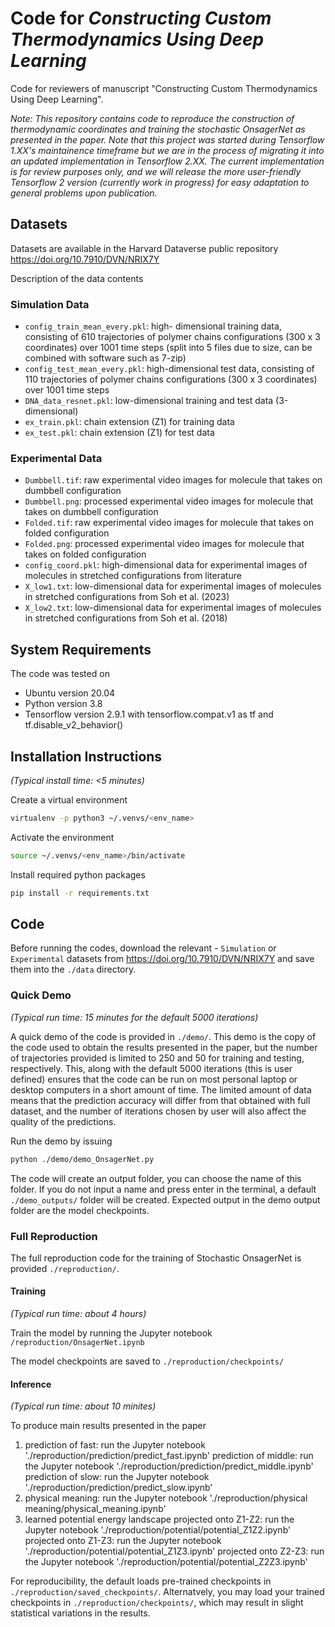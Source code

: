 # Code for *Constructing Custom Thermodynamics Using Deep Learning*

Code for reviewers of manuscript "Constructing Custom Thermodynamics Using Deep Learning".

*Note: This repository contains code to reproduce the construction of thermodynamic coordinates and training the stochastic OnsagerNet as presented in the paper. Note that this project was started during Tensorflow 1.XX's maintainence timeframe but we are in the process of migrating it into an updated implementation in Tensorflow 2.XX. The current implementation is for review purposes only, and we will release the more user-friendly Tensorflow 2 version (currently work in progress) for easy adaptation to general problems upon publication.*

## Datasets

Datasets are available in the Harvard Dataverse public repository
https://doi.org/10.7910/DVN/NRIX7Y

Description of the data contents
### Simulation Data
- `config_train_mean_every.pkl`: high- dimensional training data, consisting of 610 trajectories of polymer chains configurations (300 x 3 coordinates) over 1001 time steps (split into 5 files due to size, can be combined with software such as 7-zip)
- `config_test_mean_every.pkl`: high-dimensional test data, consisting of 110 trajectories of polymer chains configurations (300 x 3 coordinates) over 1001 time steps
- `DNA_data_resnet.pkl`: low-dimensional training and test data (3-dimensional)
- `ex_train.pkl`: chain extension (Z1) for training data
- `ex_test.pkl`: chain extension (Z1) for test data

### Experimental Data
- `Dumbbell.tif`: raw experimental video images for molecule that takes on dumbbell configuration
- `Dumbbell.png`: processed experimental video images for molecule that takes on dumbbell configuration
- `Folded.tif`: raw experimental video images for molecule that takes on folded configuration
- `Folded.png`: processed experimental video images for molecule that takes on folded configuration
- `config_coord.pkl`: high-dimensional data for experimental images of molecules in stretched configurations from literature
- `X_low1.txt`: low-dimensional data for experimental images of molecules in stretched configurations from Soh et al. (2023)
- `X_low2.txt`: low-dimensional data for experimental images of molecules in stretched configurations from Soh et al. (2018)


## System Requirements

The code was tested on
- Ubuntu version 20.04
- Python version 3.8
- Tensorflow version 2.9.1 with tensorflow.compat.v1 as tf and tf.disable_v2_behavior()

## Installation Instructions

*(Typical install time: <5 minutes)*

Create a virtual environment
```bash
virtualenv -p python3 ~/.venvs/<env_name>
```

Activate the environment
```bash
source ~/.venvs/<env_name>/bin/activate
```

Install required python packages
```bash
pip install -r requirements.txt
```

## Code
Before running the codes, download the relevant - `Simulation` or `Experimental` datasets from https://doi.org/10.7910/DVN/NRIX7Y and save them into the `./data` directory.

### Quick Demo

*(Typical run time: 15 minutes for the default 5000 iterations)*

A quick demo of the code is provided in `./demo/`.
This demo is the copy of the code used to obtain the results presented in the paper, but the number of trajectories provided is limited to 250 and 50 for training and testing, respectively. This, along with the default 5000 iterations (this is user defined) ensures that the code can be run on most personal laptop or desktop computers in a short amount of time. The limited amount of data means that the prediction accuracy will differ from that obtained with full dataset, and the number of iterations chosen by user will also affect the quality of the predictions.

Run the demo by issuing
```bash
python ./demo/demo_OnsagerNet.py
```
The code will create an output folder, you can choose the name of this folder. If you do not input a name and press enter in the terminal, a default `./demo_outputs/` folder will be created.
Expected output in the demo output folder are the model checkpoints.

### Full Reproduction

The full reproduction code for the training of Stochastic OnsagerNet is provided `./reproduction/`.

#### Training

*(Typical run time: about 4 hours)*

Train the model by running the Jupyter notebook `/reproduction/OnsagerNet.ipynb`

The model checkpoints are saved to `./reproduction/checkpoints/`

#### Inference

*(Typical run time: about 10 minites)*

To produce main results presented in the paper
 1. prediction of fast: run the Jupyter notebook './reproduction/prediction/predict_fast.ipynb'
    prediction of middle: run the Jupyter notebook './reproduction/prediction/predict_middle.ipynb'
    prediction of slow: run the Jupyter notebook './reproduction/prediction/predict_slow.ipynb'
3. physical meaning: run the Jupyter notebook './reproduction/physical meaning/physical_meaning.ipynb'
4. learned potential energy landscape
   projected onto Z1-Z2: run the Jupyter notebook './reproduction/potential/potential_Z1Z2.ipynb'
   projected onto Z1-Z3: run the Jupyter notebook './reproduction/potential/potential_Z1Z3.ipynb'
   projected onto Z2-Z3: run the Jupyter notebook './reproduction/potential/potential_Z2Z3.ipynb'

For reproducibility, the default loads pre-trained checkpoints in `./reproduction/saved_checkpoints/`. Alternatvely, you may load your trained checkpoints in `./reproduction/checkpoints/`, which may result in slight statistical variations in the results.
